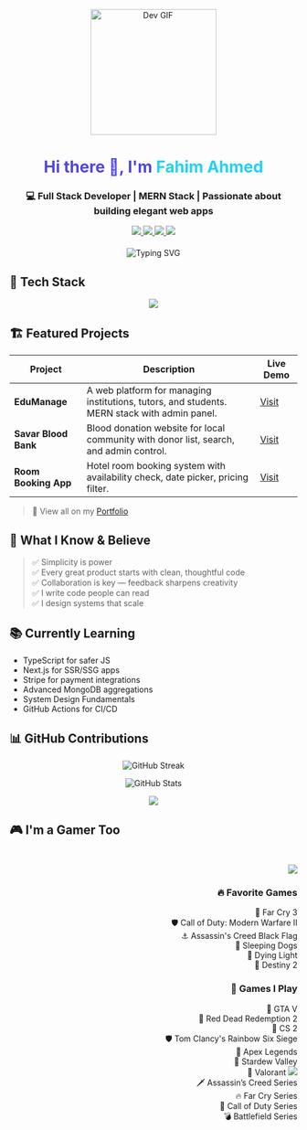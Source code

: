<!-- GitHub Profile README for Fahim Ahmed -->

<p align="center">
  <img src="https://media.giphy.com/media/o2KLYPem407CM/giphy.gif" width="220px" alt="Dev GIF">
</p>

<h1 align="center" style="color:#4F46E5;">
  Hi there 👋, I'm <span style="color:#22D3EE">Fahim Ahmed</span>
</h1>

<h3 align="center">
  💻 Full Stack Developer | MERN Stack | Passionate about building elegant web apps
</h3>

<p align="center" style="margin-bottom: 20px;">
  <a href="https://grand-concha-28f8d1.netlify.app/" target="_blank">
    <img src="https://img.shields.io/badge/Portfolio-Visit-4F46E5?style=for-the-badge&logo=netlify&logoColor=white" />
  </a>
  <a href="https://www.linkedin.com/in/-fahim-ahmed/" target="_blank">
    <img src="https://img.shields.io/badge/LinkedIn-Follow-0077B5?style=for-the-badge&logo=linkedin&logoColor=white" />
  </a>
  <a href="mailto:your@email.com">
    <img src="https://img.shields.io/badge/Email-Contact-red?style=for-the-badge&logo=gmail" />
  </a>
  <a href="https://steamcommunity.com/id/yoursteamid/" target="_blank">
    <img src="https://img.shields.io/badge/Steam-Profile-171a21?style=for-the-badge&logo=steam&logoColor=white" />
  </a>
</p>

<p align="center">
  <img src="https://readme-typing-svg.demolab.com?font=Fira+Code&size=22&duration=3000&pause=1000&center=true&vCenter=true&width=500&lines=React+%2F+Node+%2F+MongoDB+%2F+Tailwind;Clean+Code+%2B+Pixel+Perfect+Design;Let%E2%80%99s+Build+Something+Amazing!" alt="Typing SVG" />
</p>

## 🚀 Tech Stack

<div align="center">
  <img src="https://skillicons.dev/icons?i=html,css,js,react,nextjs,nodejs,express,mongodb,tailwind,firebase,git,github,vscode,figma,vercel" />
</div>

## 🏗️ Featured Projects

| Project | Description | Live Demo |
|--------|-------------|-----------|
| **EduManage** | A web platform for managing institutions, tutors, and students. MERN stack with admin panel. | [Visit](https://edumanage.example.com) |
| **Savar Blood Bank** | Blood donation website for local community with donor list, search, and admin control. | [Visit](https://bloodbank.example.com) |
| **Room Booking App** | Hotel room booking system with availability check, date picker, pricing filter. | [Visit](https://hotelbook.example.com) |

> 🧪 View all on my [Portfolio](https://grand-concha-28f8d1.netlify.app/#projects)

## 🧠 What I Know & Believe

> ✅ Simplicity is power  
> ✅ Every great product starts with clean, thoughtful code  
> ✅ Collaboration is key — feedback sharpens creativity  
> ✅ I write code people can read  
> ✅ I design systems that scale

## 📚 Currently Learning

- TypeScript for safer JS  
- Next.js for SSR/SSG apps  
- Stripe for payment integrations  
- Advanced MongoDB aggregations  
- System Design Fundamentals  
- GitHub Actions for CI/CD

## 📊 GitHub Contributions

<p align="center">
  <img src="https://github-readme-streak-stats.herokuapp.com/?user=fahimxyz&theme=tokyonight" alt="GitHub Streak" />
</p>

<p align="center">
  <img src="https://github-readme-stats.vercel.app/api?username=fahimxyz&show_icons=true&theme=tokyonight" alt="GitHub Stats" />
</p>

<p align="center" style="margin-bottom: 20px;">
  <img src="https://github-readme-stats.vercel.app/api/top-langs/?username=fahimxyz&layout=compact&theme=tokyonight" />
</p>

## 🎮 I'm a Gamer Too

<p align="right" style="margin-top: 40px; margin-bottom: 20px;">
  <img src="https://readme-typing-svg.demolab.com?font=Fira+Code&weight=500&size=22&duration=3000&pause=1000&center=false&vCenter=true&width=600&lines=When+I'm+not+coding...+I'm+grinding!;Exploring+realms,+fighting+bosses,+winning+matches!" />
</p>

<div align="right">

### 🔥 Favorite Games  
🎯 Far Cry 3  
🛡️ Call of Duty: Modern Warfare II  
⚓ Assassin's Creed Black Flag  
👊 Sleeping Dogs  
🧟 Dying Light  
🚀 Destiny 2  

### 🎲 Games I Play  
🚗 GTA V  
🐎 Red Dead Redemption 2  
🔫 CS 2  
🛡 Tom Clancy's Rainbow Six Siege  
🧨 Apex Legends  
🌾 Stardew Valley  
🎯 Valorant <img src="https://img.icons8.com/color/24/000000/valorant.png" />  
🗡 Assassin’s Creed Series  
🔥 Far Cry Series  
🔫 Call of Duty Series  
💣 Battlefield Series  

</div>
